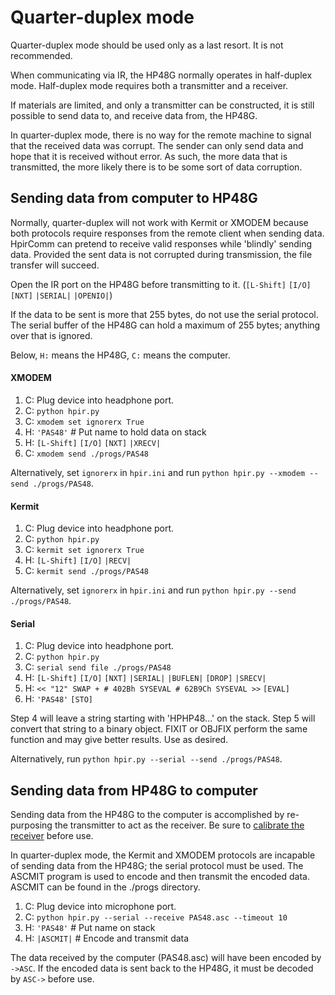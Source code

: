 # Quarter-duplex mode

Quarter-duplex mode should be used only as a last resort. It is not recommended.

When communicating via IR, the HP48G normally operates in half-duplex mode. Half-duplex mode requires both a transmitter and a receiver.

If materials are limited, and only a transmitter can be constructed, it is still possible to send data to, and receive data from, the HP48G.

In quarter-duplex mode, there is no way for the remote machine to signal that the received data was corrupt. The sender can only send data and hope that it is received without error. As such, the more data that is transmitted, the more likely there is to be some sort of data corruption.


## Sending data from computer to HP48G

Normally, quarter-duplex will not work with Kermit or XMODEM because both protocols require responses from the remote client when sending data. HpirComm can pretend to receive valid responses while 'blindly' sending data. Provided the sent data is not corrupted during transmission, the file transfer will succeed.

Open the IR port on the HP48G before transmitting to it. (`[L-Shift]` `[I/O]` `[NXT]` `|SERIAL|` `|OPENIO|`)

If the data to be sent is more that 255 bytes, do not use the serial protocol. The serial buffer of the HP48G can hold a maximum of 255 bytes; anything over that is ignored.

Below, `H:` means the HP48G, `C:` means the computer.

#### XMODEM
1. C: Plug device into headphone port.
1. C: `python hpir.py`
1. C: `xmodem set ignorerx True`
1. H: `'PAS48'`     # Put name to hold data on stack
1. H: `[L-Shift]` `[I/O]` `[NXT]` `|XRECV|`
1. C: `xmodem send ./progs/PAS48`

Alternatively, set `ignorerx` in `hpir.ini` and run `python hpir.py --xmodem --send ./progs/PAS48`.

#### Kermit
1. C: Plug device into headphone port.
1. C: `python hpir.py`
1. C: `kermit set ignorerx True`
1. H: `[L-Shift]` `[I/O]` `|RECV|`
1. C: `kermit send ./progs/PAS48`

Alternatively, set `ignorerx` in `hpir.ini` and run `python hpir.py --send ./progs/PAS48`.

#### Serial

1. C: Plug device into headphone port.
1. C: `python hpir.py`
1. C: `serial send file ./progs/PAS48`
1. H: `[L-Shift]` `[I/O]` `[NXT]` `|SERIAL|` `|BUFLEN|` `[DROP]` `|SRECV|`    
1. H: `<< "12" SWAP + # 402Bh SYSEVAL # 62B9Ch SYSEVAL >>` `[EVAL]`
1. H: `'PAS48'` `[STO]`

Step 4 will leave a string starting with 'HPHP48...' on the stack. Step 5 will convert that string to a binary object. FIXIT or OBJFIX perform the same function and may give better results. Use as desired.

Alternatively, run `python hpir.py --serial --send ./progs/PAS48`.

## Sending data from HP48G to computer

Sending data from the HP48G to the computer is accomplished by re-purposing the transmitter to act as the receiver. Be sure to [calibrate the receiver](./calibrate.md) before use.

In quarter-duplex mode, the Kermit and XMODEM protocols are incapable of sending data from the HP48G; the serial protocol must be used. The ASCMIT program is used to encode and then transmit the encoded data. ASCMIT can be found in the ./progs directory.

1. C: Plug device into microphone port.
1. C: `python hpir.py --serial --receive PAS48.asc --timeout 10`
1. H: `'PAS48'`     # Put name on stack
1. H: `|ASCMIT|`    # Encode and transmit data

The data received by the computer (PAS48.asc) will have been encoded by `->ASC`. If the encoded data is sent back to the HP48G, it must be decoded by `ASC->` before use.
